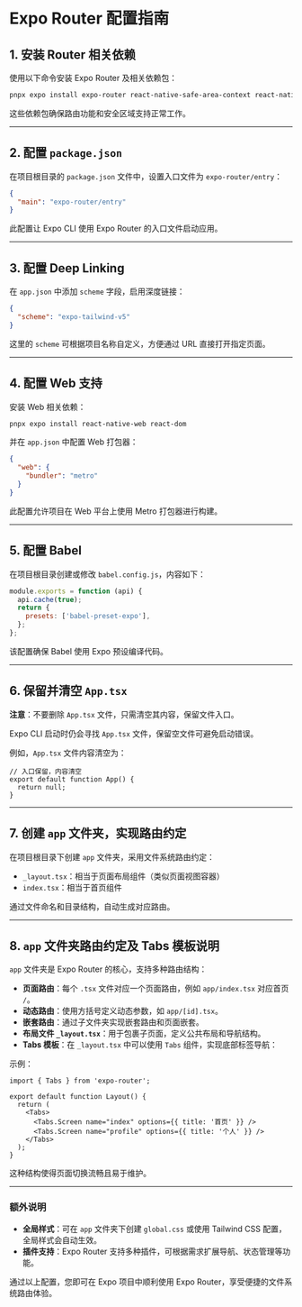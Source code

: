 # Expo Router 配置指南

## 1. 安装 Router 相关依赖

使用以下命令安装 Expo Router 及相关依赖包：

```bash
pnpx expo install expo-router react-native-safe-area-context react-native-screens expo-linking expo-constants expo-status-bar
```

这些依赖包确保路由功能和安全区域支持正常工作。

---

## 2. 配置 `package.json`

在项目根目录的 `package.json` 文件中，设置入口文件为 `expo-router/entry`：

```json
{
  "main": "expo-router/entry"
}
```

此配置让 Expo CLI 使用 Expo Router 的入口文件启动应用。

---

## 3. 配置 Deep Linking

在 `app.json` 中添加 `scheme` 字段，启用深度链接：

```json
{
  "scheme": "expo-tailwind-v5"
}
```

这里的 `scheme` 可根据项目名称自定义，方便通过 URL 直接打开指定页面。

---

## 4. 配置 Web 支持

安装 Web 相关依赖：

```bash
pnpx expo install react-native-web react-dom
```

并在 `app.json` 中配置 Web 打包器：

```json
{
  "web": {
    "bundler": "metro"
  }
}
```

此配置允许项目在 Web 平台上使用 Metro 打包器进行构建。

---

## 5. 配置 Babel

在项目根目录创建或修改 `babel.config.js`，内容如下：

```js
module.exports = function (api) {
  api.cache(true);
  return {
    presets: ['babel-preset-expo'],
  };
};
```

该配置确保 Babel 使用 Expo 预设编译代码。

---

## 6. 保留并清空 `App.tsx`

**注意**：不要删除 `App.tsx` 文件，只需清空其内容，保留文件入口。

Expo CLI 启动时仍会寻找 `App.tsx` 文件，保留空文件可避免启动错误。

例如，`App.tsx` 文件内容清空为：

```tsx
// 入口保留，内容清空
export default function App() {
  return null;
}
```

---

## 7. 创建 `app` 文件夹，实现路由约定

在项目根目录下创建 `app` 文件夹，采用文件系统路由约定：

- `_layout.tsx`：相当于页面布局组件（类似页面视图容器）
- `index.tsx`：相当于首页组件

通过文件命名和目录结构，自动生成对应路由。

---

## 8. `app` 文件夹路由约定及 Tabs 模板说明

`app` 文件夹是 Expo Router 的核心，支持多种路由结构：

- **页面路由**：每个 `.tsx` 文件对应一个页面路由，例如 `app/index.tsx` 对应首页 `/`。
- **动态路由**：使用方括号定义动态参数，如 `app/[id].tsx`。
- **嵌套路由**：通过子文件夹实现嵌套路由和页面嵌套。
- **布局文件 `_layout.tsx`**：用于包裹子页面，定义公共布局和导航结构。
- **Tabs 模板**：在 `_layout.tsx` 中可以使用 `Tabs` 组件，实现底部标签导航：

示例：

```tsx
import { Tabs } from 'expo-router';

export default function Layout() {
  return (
    <Tabs>
      <Tabs.Screen name="index" options={{ title: '首页' }} />
      <Tabs.Screen name="profile" options={{ title: '个人' }} />
    </Tabs>
  );
}
```

这种结构使得页面切换流畅且易于维护。

---

### 额外说明

- **全局样式**：可在 `app` 文件夹下创建 `global.css` 或使用 Tailwind CSS 配置，全局样式会自动生效。
- **插件支持**：Expo Router 支持多种插件，可根据需求扩展导航、状态管理等功能。

通过以上配置，您即可在 Expo 项目中顺利使用 Expo Router，享受便捷的文件系统路由体验。
